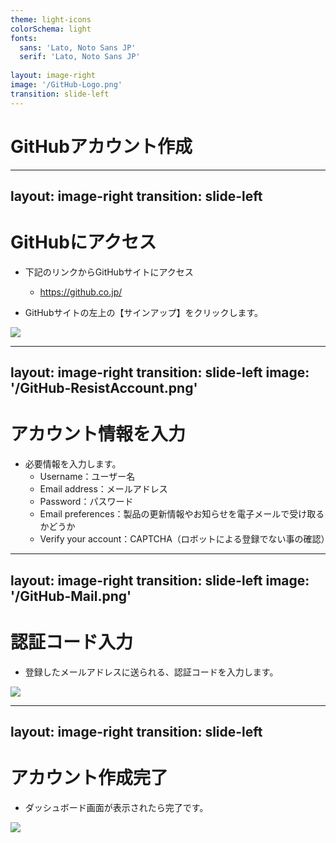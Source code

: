 ```yaml
---
theme: light-icons
colorSchema: light
fonts:
  sans: 'Lato, Noto Sans JP'
  serif: 'Lato, Noto Sans JP'
  
layout: image-right
image: '/GitHub-Logo.png'
transition: slide-left
---
```


# GitHubアカウント作成

---
layout: image-right
transition: slide-left
---

# GitHubにアクセス

- 下記のリンクからGitHubサイトにアクセス
  - https://github.co.jp/

- GitHubサイトの左上の【サインアップ】をクリックします。

![](/GitHub-TopPage.png)


---
layout: image-right
transition: slide-left
image: '/GitHub-ResistAccount.png'
---

# アカウント情報を入力

- 必要情報を入力します。
  - Username：ユーザー名
  - Email address：メールアドレス
  - Password：パスワード
  - Email preferences：製品の更新情報やお知らせを電子メールで受け取るかどうか
  - Verify your account：CAPTCHA（ロボットによる登録でない事の確認）


---
layout: image-right
transition: slide-left
image: '/GitHub-Mail.png'
---

# 認証コード入力

- 登録したメールアドレスに送られる、認証コードを入力します。

![](/GitHub-Token.png)


---
layout: image-right
transition: slide-left
---

# アカウント作成完了

- ダッシュボード画面が表示されたら完了です。

![](/GitHub-UserPage.png)


